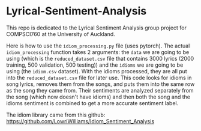 # Lyrical-Sentiment-Analysis
This repo is dedicated to the Lyrical Sentiment Analysis group project for COMPSCI760 at the University of Auckland. 

Here is how to use the `idiom_processing.py` file (uses pytorch). The actual `idiom_processing` function takes 2 arguments: the `data` we are going to be using (which is the `reduced_dataset.csv` file that contains 3000 lyrics (2000 training, 500 validation, 500 testing)) and the `idioms` we are going to be using (the `idiom.csv` dataset). With the idioms processed, they are all put into the `reduced_dataset.csv` file for later use. This code looks for idioms in song lyrics, removes them from the songs, and puts them into the same row as the song they came from. Their sentiments are analyzed separately from the song (which now doesn't have idioms) and then both the song and the idioms sentiment is combined to get a more accurate sentiment label. 

The idiom library came from this github: https://github.com/LowriWilliams/Idiom_Sentiment_Analysis
